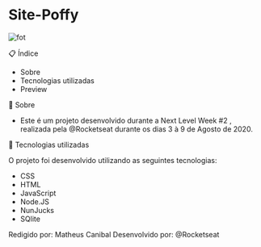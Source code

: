 # Site-Poffy

![fot](https://user-images.githubusercontent.com/66100778/89739773-c3320080-da59-11ea-9297-b4c9bd6dcb9e.png)


📋 Índice
 - Sobre
 - Tecnologias utilizadas
 - Preview
 
📖 Sobre
- Este é um projeto desenvolvido durante a Next Level Week #2 , realizada pela @Rocketseat durante os dias 3 à 9 de Agosto de 2020.

🚀 Tecnologias utilizadas

O projeto foi desenvolvido utilizando as seguintes tecnologias:

- CSS
- HTML
- JavaScript
- Node.JS
- NunJucks
- SQlite

Redigido por: Matheus Canibal
Desenvolvido por: @Rocketseat
